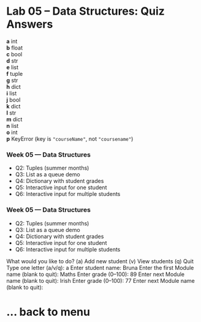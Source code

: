 # Lab 05 – Data Structures: Quiz Answers

**a** int  
**b** float  
**c** bool  
**d** str  
**e** list  
**f** tuple  
**g** str  
**h** dict  
**i** list  
**j** bool  
**k** dict  
**l** str  
**m** dict  
**n** list  
**o** int  
**p** KeyError (key is `"courseName"`, not `"coursename"`)

### Week 05 — Data Structures
- Q2: Tuples (summer months)
- Q3: List as a queue demo
- Q4: Dictionary with student grades
- Q5: Interactive input for one student
- Q6: Interactive input for multiple students

### Week 05 — Data Structures
- Q2: Tuples (summer months)
- Q3: List as a queue demo
- Q4: Dictionary with student grades
- Q5: Interactive input for one student
- Q6: Interactive input for multiple students

What would you like to do?
 (a) Add new student
 (v) View students
 (q) Quit
Type one letter (a/v/q): a
Enter student name: Bruna
Enter the first Module name (blank to quit): Maths
Enter grade (0–100): 89
Enter next Module name (blank to quit): Irish
Enter grade (0–100): 77
Enter next Module name (blank to quit):
# ... back to menu